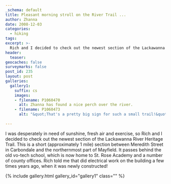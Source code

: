 ```yaml
---
_schema: default
title: Pleasant morning stroll on the River Trail ...
author: Zhanna
date: 2008-12-03
categories:
  - hiking
tags:
excerpt: >- 
  Rich and I decided to check out the newest section of the Lackawanna River Heritage Trail this morning.
header:
  teaser:
geocaches: false
surveymarks: false
post_id: 235
layout: post
galleries:
  gallery1:
    suffix: cs
    images:
    - filename: P1060470
      alt: Zhanna has found a nice perch over the river.
    - filename: P1060473
      alt: "&quot;That's a pretty big sign for such a small trail!&quot;"
   
---
```


I was desperately in need of sunshine, fresh air and exercise, so Rich and I decided to check out the newest section of the Lackawanna River Heritage Trail.  This is a short (approximately 1 mile) section between Meredith Street in Carbondale and the northernmost part of Mayfield.  It passes behind the old vo-tech school, which is now home to St. Rose Academy and a number of county offices.  Rich told me that did electrical work on the building a few times years ago, when it was newly constructed!

{% include gallery.html gallery_id="gallery1" class="" %}